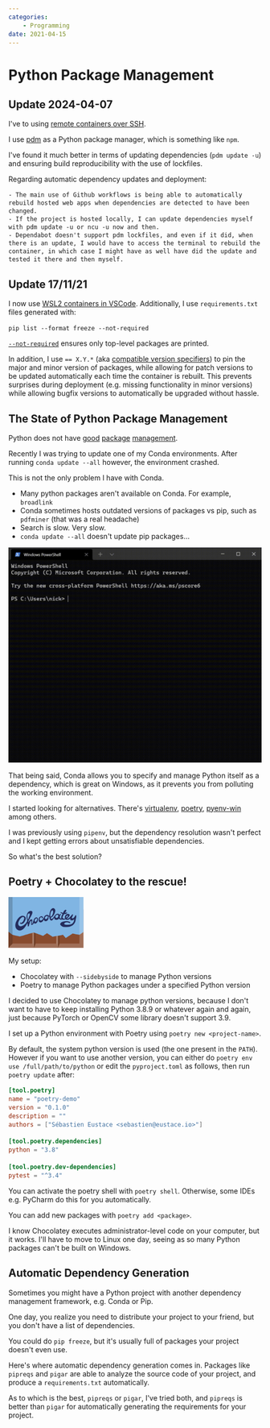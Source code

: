 ```yaml
---
categories:
    - Programming
date: 2021-04-15
---
```


# Python Package Management

## **Update 2024-04-07**

I've to using [remote containers over SSH].

I use [pdm] as a Python package manager, which is something like `npm`.

I've found it much better in terms of updating dependencies (`pdm update -u`) and ensuring build reproducibility with the use of lockfiles.

Regarding automatic dependency updates and deployment:

    - The main use of Github workflows is being able to automatically rebuild hosted web apps when dependencies are detected to have been changed.
    - If the project is hosted locally, I can update dependencies myself with pdm update -u or ncu -u now and then.
    - Dependabot doesn't support pdm lockfiles, and even if it did, when there is an update, I would have to access the terminal to rebuild the container, in which case I might have as well have did the update and tested it there and then myself.

## **Update 17/11/21**

I now use [WSL2 containers in VSCode](2021-11-17-developing-in-wsl-containers.md). Additionally, I use `requirements.txt` files generated with:

`pip list --format freeze --not-required`

[`--not-required`][--not-required] ensures only top-level packages are printed.

In addition, I use `== X.Y.*` (aka [compatible version specifiers][compatible-version-specifiers]) to pin the major and minor version of packages, while allowing for patch versions to be updated automatically each time the container is rebuilt. This prevents surprises during deployment (e.g. missing functionality in minor versions) while allowing bugfix versions to automatically be upgraded without hassle.

<!-- more -->

## The State of Python Package Management

Python does not have [good](https://www.reddit.com/r/webdev/comments/46w7gt/is_it_just_me_or_is_package_management_with/) [package](https://news.ycombinator.com/item?id=19985802) [management](https://news.ycombinator.com/item?id=21781604).

Recently I was trying to update one of my Conda environments. After running `conda update --all` however, the environment crashed.

This is not the only problem I have with Conda.

-   Many python packages aren't available on Conda. For example, `broadlink`
-   Conda sometimes hosts outdated versions of packages vs pip, such as `pdfminer` (that was a real headache)
-   Search is slow. Very slow.
-   `conda update --all` doesn't update pip packages...

![](../../static/images/2021-04-15/conda.gif)

That being said, Conda allows you to specify and manage Python itself as a dependency, which is great on Windows, as it prevents you from polluting the working environment.

I started looking for alternatives. There's [virtualenv](https://virtualenv.pypa.io/en/latest/), [poetry](https://python-poetry.org/), [pyenv-win](https://github.com/pyenv-win/pyenv-win) among others.

I was previously using `pipenv`, but the dependency resolution wasn't perfect and I kept getting errors about unsatisfiable dependencies.

So what's the best solution?

## Poetry + Chocolatey to the rescue!

<img style="max-width: min(30vw, 150px);" src="/static/images/2021-04-15/chocolatey.svg" alt="Chocolatey"/>

My setup:

-   Chocolatey with `--sidebyside` to manage Python versions
-   Poetry to manage Python packages under a specified Python version

I decided to use Chocolatey to manage python versions, because I don't want to have to keep installing Python 3.8.9 or whatever again and again, just because PyTorch or OpenCV some library doesn't support 3.9.

I set up a Python environment with Poetry using `poetry new <project-name>`.

By default, the system python version is used (the one present in the `PATH`). However if you want to use another version, you can either do `poetry env use /full/path/to/python` or edit the `pyproject.toml` as follows, then run `poetry update` after:

```toml hl_lines="8"
[tool.poetry]
name = "poetry-demo"
version = "0.1.0"
description = ""
authors = ["Sébastien Eustace <sebastien@eustace.io>"]

[tool.poetry.dependencies]
python = "3.8"

[tool.poetry.dev-dependencies]
pytest = "^3.4"
```

You can activate the poetry shell with `poetry shell`. Otherwise, some IDEs e.g. PyCharm do this for you automatically.

You can add new packages with `poetry add <package>`.

I know Chocolatey executes administrator-level code on your computer, but it works. I'll have to move to Linux one day, seeing as so many Python packages can't be built on Windows.

## Automatic Dependency Generation

Sometimes you might have a Python project with another dependency management framework, e.g. Conda or Pip.

One day, you realize you need to distribute your project to your friend, but you don't have a list of dependencies.

You could do `pip freeze`, but it's usually full of packages your project doesn't even use.

Here's where automatic dependency generation comes in. Packages like `pipreqs` and `pigar` are able to analyze the source code of your project, and produce a `requirements.txt` automatically.

As to which is the best, `pipreqs` or `pigar`, I've tried both, and `pipreqs` is better than `pigar` for automatically generating the requirements for your project.

[--not-required]: https://pip.pypa.io/en/stable/cli/pip_list/#cmdoption-not-required
[compatible-version-specifiers]: https://www.python.org/dev/peps/pep-0440/#compatible-release
[remote containers over SSH]: ./2022-02-07-vscode-remote-containers-over-ssh.md
[pdm]: https://pdm-project.org/en/latest/
